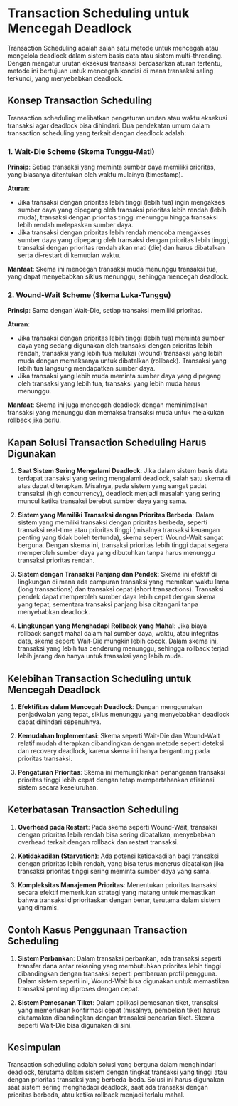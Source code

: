 # Transaction Scheduling untuk Mencegah Deadlock

Transaction Scheduling adalah salah satu metode untuk mencegah atau mengelola deadlock dalam sistem basis data atau sistem multi-threading. Dengan mengatur urutan eksekusi transaksi berdasarkan aturan tertentu, metode ini bertujuan untuk mencegah kondisi di mana transaksi saling terkunci, yang menyebabkan deadlock.

## Konsep Transaction Scheduling

Transaction scheduling melibatkan pengaturan urutan atau waktu eksekusi transaksi agar deadlock bisa dihindari. Dua pendekatan umum dalam transaction scheduling yang terkait dengan deadlock adalah:

### 1. Wait-Die Scheme (Skema Tunggu-Mati)

**Prinsip**: Setiap transaksi yang meminta sumber daya memiliki prioritas, yang biasanya ditentukan oleh waktu mulainya (timestamp).

**Aturan**:
- Jika transaksi dengan prioritas lebih tinggi (lebih tua) ingin mengakses sumber daya yang dipegang oleh transaksi prioritas lebih rendah (lebih muda), transaksi dengan prioritas tinggi menunggu hingga transaksi lebih rendah melepaskan sumber daya.
- Jika transaksi dengan prioritas lebih rendah mencoba mengakses sumber daya yang dipegang oleh transaksi dengan prioritas lebih tinggi, transaksi dengan prioritas rendah akan mati (die) dan harus dibatalkan serta di-restart di kemudian waktu.

**Manfaat**: Skema ini mencegah transaksi muda menunggu transaksi tua, yang dapat menyebabkan siklus menunggu, sehingga mencegah deadlock.

### 2. Wound-Wait Scheme (Skema Luka-Tunggu)

**Prinsip**: Sama dengan Wait-Die, setiap transaksi memiliki prioritas.

**Aturan**:
- Jika transaksi dengan prioritas lebih tinggi (lebih tua) meminta sumber daya yang sedang digunakan oleh transaksi dengan prioritas lebih rendah, transaksi yang lebih tua melukai (wound) transaksi yang lebih muda dengan memaksanya untuk dibatalkan (rollback). Transaksi yang lebih tua langsung mendapatkan sumber daya.
- Jika transaksi yang lebih muda meminta sumber daya yang dipegang oleh transaksi yang lebih tua, transaksi yang lebih muda harus menunggu.

**Manfaat**: Skema ini juga mencegah deadlock dengan meminimalkan transaksi yang menunggu dan memaksa transaksi muda untuk melakukan rollback jika perlu.

## Kapan Solusi Transaction Scheduling Harus Digunakan

1. **Saat Sistem Sering Mengalami Deadlock**:
   Jika dalam sistem basis data terdapat transaksi yang sering mengalami deadlock, salah satu skema di atas dapat diterapkan. Misalnya, pada sistem yang sangat padat transaksi (high concurrency), deadlock menjadi masalah yang sering muncul ketika transaksi berebut sumber daya yang sama.

2. **Sistem yang Memiliki Transaksi dengan Prioritas Berbeda**:
   Dalam sistem yang memiliki transaksi dengan prioritas berbeda, seperti transaksi real-time atau prioritas tinggi (misalnya transaksi keuangan penting yang tidak boleh tertunda), skema seperti Wound-Wait sangat berguna. Dengan skema ini, transaksi prioritas lebih tinggi dapat segera memperoleh sumber daya yang dibutuhkan tanpa harus menunggu transaksi prioritas rendah.

3. **Sistem dengan Transaksi Panjang dan Pendek**:
   Skema ini efektif di lingkungan di mana ada campuran transaksi yang memakan waktu lama (long transactions) dan transaksi cepat (short transactions). Transaksi pendek dapat memperoleh sumber daya lebih cepat dengan skema yang tepat, sementara transaksi panjang bisa ditangani tanpa menyebabkan deadlock.

4. **Lingkungan yang Menghadapi Rollback yang Mahal**:
   Jika biaya rollback sangat mahal dalam hal sumber daya, waktu, atau integritas data, skema seperti Wait-Die mungkin lebih cocok. Dalam skema ini, transaksi yang lebih tua cenderung menunggu, sehingga rollback terjadi lebih jarang dan hanya untuk transaksi yang lebih muda.

## Kelebihan Transaction Scheduling untuk Mencegah Deadlock

1. **Efektifitas dalam Mencegah Deadlock**:
   Dengan menggunakan penjadwalan yang tepat, siklus menunggu yang menyebabkan deadlock dapat dihindari sepenuhnya.

2. **Kemudahan Implementasi**:
   Skema seperti Wait-Die dan Wound-Wait relatif mudah diterapkan dibandingkan dengan metode seperti deteksi dan recovery deadlock, karena skema ini hanya bergantung pada prioritas transaksi.

3. **Pengaturan Prioritas**:
   Skema ini memungkinkan penanganan transaksi prioritas tinggi lebih cepat dengan tetap mempertahankan efisiensi sistem secara keseluruhan.

## Keterbatasan Transaction Scheduling

1. **Overhead pada Restart**:
   Pada skema seperti Wound-Wait, transaksi dengan prioritas lebih rendah bisa sering dibatalkan, menyebabkan overhead terkait dengan rollback dan restart transaksi.

2. **Ketidakadilan (Starvation)**:
   Ada potensi ketidakadilan bagi transaksi dengan prioritas lebih rendah, yang bisa terus menerus dibatalkan jika transaksi prioritas tinggi sering meminta sumber daya yang sama.

3. **Kompleksitas Manajemen Prioritas**:
   Menentukan prioritas transaksi secara efektif memerlukan strategi yang matang untuk memastikan bahwa transaksi diprioritaskan dengan benar, terutama dalam sistem yang dinamis.

## Contoh Kasus Penggunaan Transaction Scheduling

1. **Sistem Perbankan**:
   Dalam transaksi perbankan, ada transaksi seperti transfer dana antar rekening yang membutuhkan prioritas lebih tinggi dibandingkan dengan transaksi seperti pembaruan profil pengguna. Dalam sistem seperti ini, Wound-Wait bisa digunakan untuk memastikan transaksi penting diproses dengan cepat.

2. **Sistem Pemesanan Tiket**:
   Dalam aplikasi pemesanan tiket, transaksi yang memerlukan konfirmasi cepat (misalnya, pembelian tiket) harus diutamakan dibandingkan dengan transaksi pencarian tiket. Skema seperti Wait-Die bisa digunakan di sini.

## Kesimpulan

Transaction scheduling adalah solusi yang berguna dalam menghindari deadlock, terutama dalam sistem dengan tingkat transaksi yang tinggi atau dengan prioritas transaksi yang berbeda-beda. Solusi ini harus digunakan saat sistem sering menghadapi deadlock, saat ada transaksi dengan prioritas berbeda, atau ketika rollback menjadi terlalu mahal.
